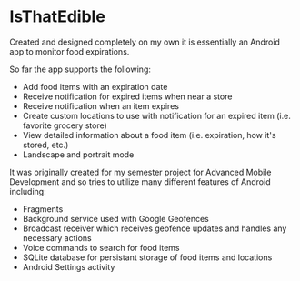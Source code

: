 # IsThatEdible
Created and designed completely on my own it is essentially an Android app to monitor food expirations.

So far the app supports the following:
* Add food items with an expiration date
* Receive notification for expired items when near a store
* Receive notification when an item expires
* Create custom locations to use with notification for an expired item (i.e. favorite grocery store)
* View detailed information about a food item (i.e. expiration, how it's stored, etc.)
* Landscape and portrait mode

It was originally created for my semester project for Advanced Mobile Development and so tries to utilize many different features of Android including:
* Fragments
* Background service used with Google Geofences
* Broadcast receiver which receives geofence updates and handles any necessary actions
* Voice commands to search for food items
* SQLite database for persistant storage of food items and locations
* Android Settings activity

